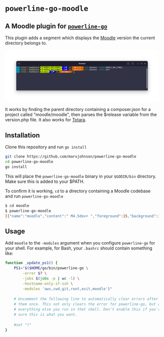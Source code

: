 # `powerline-go-moodle`

## A Moodle plugin for [`powerline-go`](https://github.com/justjanne/powerline-go)

This plugin adds a segment which displays the [Moodle](https://moodle.org) version the current directory belongs to.

![Moodle plugin for powerline go, demonstating different versions corresponding to different git branches](powerline-go-moodle.png)

It works by finding the parent directory containing a composer.json for a project called "moodle/moodle", then parses the $release variable from the version.php file. It also works for [Totara](https://www.totara.com/).

## Installation

Clone this repository and run `go install`

```bash
git clone https://github.com/marxjohnson/powerline-go-moodle
cd powerline-go-moodle
go install
```

This will place the `powerline-go-moodle` binary in your `$GODIR/bin` directory. Make sure this is added to your $PATH.

To confirm it is working, `cd` to a directory containing a Moodle codebase and run `powerline-go-moodle`

```bash
$ cd moodle
$ powerline-go-moodle
[{"name":"moodle","content":" M4.5dev+ ","foreground":15,"background":166}]
```

## Usage

Add `moodle` to the `-modules` argument when you configure `powerline-go` for your shell. 
For example, for Bash, your `.bashrc` should contain something like:

```bash
function _update_ps1() {
    PS1="$($HOME/go/bin/powerline-go \
	    -error $? \
	    -jobs $(jobs -p | wc -l) \
	    -hostname-only-if-ssh \
	    -modules 'aws,cwd,git,root,exit,moodle')"

    # Uncomment the following line to automatically clear errors after showing
    # them once. This not only clears the error for powerline-go, but also for
    # everything else you run in that shell. Don't enable this if you're not
    # sure this is what you want.

    #set "?"
}
```
